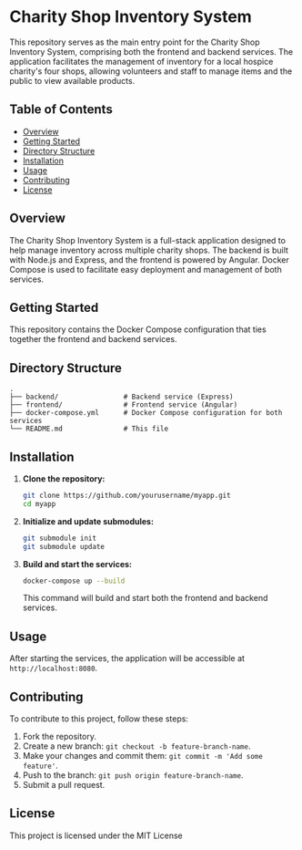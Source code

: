 
# Charity Shop Inventory System

This repository serves as the main entry point for the Charity Shop Inventory System, comprising both the frontend and backend services. The application facilitates the management of inventory for a local hospice charity's four shops, allowing volunteers and staff to manage items and the public to view available products.

## Table of Contents

- [Overview](#overview)
- [Getting Started](#getting-started)
- [Directory Structure](#directory-structure)
- [Installation](#installation)
- [Usage](#usage)
- [Contributing](#contributing)
- [License](#license)

## Overview

The Charity Shop Inventory System is a full-stack application designed to help manage inventory across multiple charity shops. The backend is built with Node.js and Express, and the frontend is powered by Angular. Docker Compose is used to facilitate easy deployment and management of both services.

## Getting Started

This repository contains the Docker Compose configuration that ties together the frontend and backend services.

## Directory Structure

```
.
├── backend/                # Backend service (Express)
├── frontend/               # Frontend service (Angular)
├── docker-compose.yml      # Docker Compose configuration for both services
└── README.md               # This file
```

## Installation

1. **Clone the repository:**

   ```bash
   git clone https://github.com/yourusername/myapp.git
   cd myapp
   ```

2. **Initialize and update submodules:**

   ```bash
   git submodule init
   git submodule update
   ```

3. **Build and start the services:**

   ```bash
   docker-compose up --build
   ```

   This command will build and start both the frontend and backend services.

## Usage

After starting the services, the application will be accessible at `http://localhost:8080`.

## Contributing

To contribute to this project, follow these steps:

1. Fork the repository.
2. Create a new branch: `git checkout -b feature-branch-name`.
3. Make your changes and commit them: `git commit -m 'Add some feature'`.
4. Push to the branch: `git push origin feature-branch-name`.
5. Submit a pull request.

## License

This project is licensed under the MIT License
